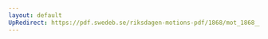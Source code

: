 ```yaml
---
layout: default
UpRedirect: https://pdf.swedeb.se/riksdagen-motions-pdf/1868/mot_1868__ak__00329.pdf
---
```

